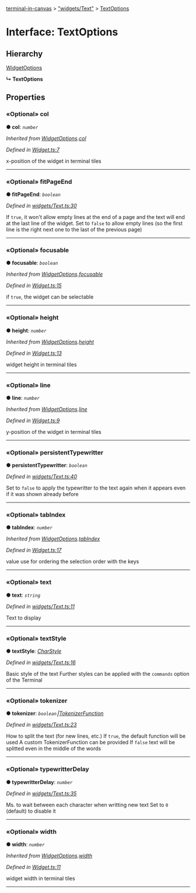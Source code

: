 [terminal-in-canvas](../README.md) > ["widgets/Text"](../modules/_widgets_text_.md) > [TextOptions](../interfaces/_widgets_text_.textoptions.md)



# Interface: TextOptions

## Hierarchy


 [WidgetOptions](_widget_.widgetoptions.md)

**↳ TextOptions**








## Properties
<a id="col"></a>

### «Optional» col

**●  col**:  *`number`* 

*Inherited from [WidgetOptions](_widget_.widgetoptions.md).[col](_widget_.widgetoptions.md#col)*

*Defined in [Widget.ts:7](https://github.com/danikaze/terminal-in-canvas/blob/a39a508/src/Widget.ts#L7)*



x-position of the widget in terminal tiles




___

<a id="fitpageend"></a>

### «Optional» fitPageEnd

**●  fitPageEnd**:  *`boolean`* 

*Defined in [widgets/Text.ts:30](https://github.com/danikaze/terminal-in-canvas/blob/a39a508/src/widgets/Text.ts#L30)*



If `true`, it won't allow empty lines at the end of a page and the text will end at the last line of the widget. Set to `false` to allow empty lines (so the first line is the right next one to the last of the previous page)




___

<a id="focusable"></a>

### «Optional» focusable

**●  focusable**:  *`boolean`* 

*Inherited from [WidgetOptions](_widget_.widgetoptions.md).[focusable](_widget_.widgetoptions.md#focusable)*

*Defined in [Widget.ts:15](https://github.com/danikaze/terminal-in-canvas/blob/a39a508/src/Widget.ts#L15)*



if `true`, the widget can be selectable




___

<a id="height"></a>

### «Optional» height

**●  height**:  *`number`* 

*Inherited from [WidgetOptions](_widget_.widgetoptions.md).[height](_widget_.widgetoptions.md#height)*

*Defined in [Widget.ts:13](https://github.com/danikaze/terminal-in-canvas/blob/a39a508/src/Widget.ts#L13)*



widget height in terminal tiles




___

<a id="line"></a>

### «Optional» line

**●  line**:  *`number`* 

*Inherited from [WidgetOptions](_widget_.widgetoptions.md).[line](_widget_.widgetoptions.md#line)*

*Defined in [Widget.ts:9](https://github.com/danikaze/terminal-in-canvas/blob/a39a508/src/Widget.ts#L9)*



y-position of the widget in terminal tiles




___

<a id="persistenttypewritter"></a>

### «Optional» persistentTypewritter

**●  persistentTypewritter**:  *`boolean`* 

*Defined in [widgets/Text.ts:40](https://github.com/danikaze/terminal-in-canvas/blob/a39a508/src/widgets/Text.ts#L40)*



Set to `false` to apply the typewritter to the text again when it appears even if it was shown already before




___

<a id="tabindex"></a>

### «Optional» tabIndex

**●  tabIndex**:  *`number`* 

*Inherited from [WidgetOptions](_widget_.widgetoptions.md).[tabIndex](_widget_.widgetoptions.md#tabindex)*

*Defined in [Widget.ts:17](https://github.com/danikaze/terminal-in-canvas/blob/a39a508/src/Widget.ts#L17)*



value use for ordering the selection order with the keys




___

<a id="text"></a>

### «Optional» text

**●  text**:  *`string`* 

*Defined in [widgets/Text.ts:11](https://github.com/danikaze/terminal-in-canvas/blob/a39a508/src/widgets/Text.ts#L11)*



Text to display




___

<a id="textstyle"></a>

### «Optional» textStyle

**●  textStyle**:  *[CharStyle](_terminal_.charstyle.md)* 

*Defined in [widgets/Text.ts:16](https://github.com/danikaze/terminal-in-canvas/blob/a39a508/src/widgets/Text.ts#L16)*



Basic style of the text Further styles can be applied with the `commands` option of the Terminal




___

<a id="tokenizer"></a>

### «Optional» tokenizer

**●  tokenizer**:  *`boolean`⎮[TokenizerFunction](../modules/_util_tokenizer_.md#tokenizerfunction)* 

*Defined in [widgets/Text.ts:23](https://github.com/danikaze/terminal-in-canvas/blob/a39a508/src/widgets/Text.ts#L23)*



How to split the text (for new lines, etc.) If `true`, the default function will be used A custom TokenizerFunction can be provided If `false` text will be splitted even in the middle of the words




___

<a id="typewritterdelay"></a>

### «Optional» typewritterDelay

**●  typewritterDelay**:  *`number`* 

*Defined in [widgets/Text.ts:35](https://github.com/danikaze/terminal-in-canvas/blob/a39a508/src/widgets/Text.ts#L35)*



Ms. to wait between each character when writting new text Set to `0` (default) to disable it




___

<a id="width"></a>

### «Optional» width

**●  width**:  *`number`* 

*Inherited from [WidgetOptions](_widget_.widgetoptions.md).[width](_widget_.widgetoptions.md#width)*

*Defined in [Widget.ts:11](https://github.com/danikaze/terminal-in-canvas/blob/a39a508/src/Widget.ts#L11)*



widget width in terminal tiles




___


